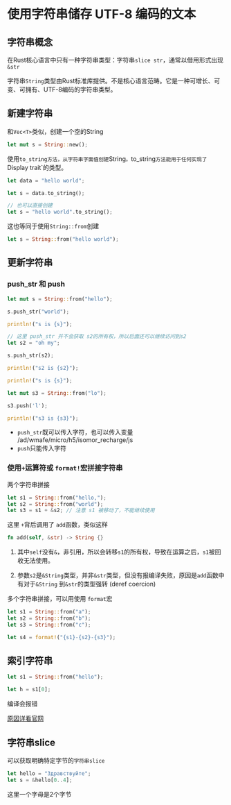 # 使用字符串储存 UTF-8 编码的文本

## 字符串概念

在Rust核心语言中只有一种字符串类型：字符串`slice str`，通常以借用形式出现`&str`

字符串`String`类型由Rust标准库提供。不是核心语言范畴。它是一种可增长、可变、可拥有、UTF-8编码的字符串类型。

## 新建字符串

和`Vec<T>`类似，创建一个空的String

```rs
let mut s = String::new();
```

使用`to_string方法，从字符串字面值创建`String`。`to_string`方法能用于任何实现了`Display trait`的类型。

```rs
let data = "hello world";

let s = data.to_string();

// 也可以直接创建
let s = "hello world".to_string();
```

这也等同于使用`String::from`创建

```rs
let s = String::from("hello world");
```

## 更新字符串

### push_str 和 push

```rs
let mut s = String::from("hello");

s.push_str("world");

println!("s is {s}");

// 这里 push_str 并不会获取 s2的所有权，所以后面还可以继续访问到s2
let s2 = "oh my";

s.push_str(s2);

println!("s2 is {s2}");

println!("s is {s}");

let mut s3 = String::from("lo");

s3.push('l');

println!("s3 is {s3}");
```

- `push_str`既可以传入字符，也可以传入变量
/ad/wmafe/micro/h5/isomor_recharge/js
- `push`只能传入字符

### 使用`+`运算符或 `format!`宏拼接字符串

两个字符串拼接

```rs
let s1 = String::from("hello,");
let s2 = String::from("world");
let s3 = s1 + &s2; // 注意 s1 被移动了，不能继续使用
```

这里 `+`背后调用了 `add`函数，类似这样

```rs
fn add(self, &str) -> String {}
```

1. 其中`self`没有`&`，非引用，所以会转移`s1`的所有权，导致在运算之后，`s1`被回收无法使用。

2. 参数`s2`是`&String`类型，并非`&str`类型，但没有报编译失败，原因是`add`函数中有对于`&String` 到`&str`的类型强转 (deref coercion)


多个字符串拼接，可以用使用 `format`宏

```rs
let s1 = String::from("a");
let s2 = String::from("b");
let s3 = String::from("c");

let s4 = format!("{s1}-{s2}-{s3}");
```


## 索引字符串

```rs
let s1 = String::from("hello");

let h = s1[0];
```

编译会报错

[原因详看官网](https://kaisery.github.io/trpl-zh-cn/ch08-02-strings.html#%E7%B4%A2%E5%BC%95%E5%AD%97%E7%AC%A6%E4%B8%B2)


## 字符串slice

可以获取明确特定字节的`字符串slice`

```rs
let hello = "Здравствуйте";
let s = &hello[0..4];
```

这里一个字母是2个字节